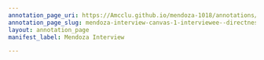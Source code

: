```yaml
---
annotation_page_uri: https://Amcclu.github.io/mendoza-1018/annotations/mendoza-interview-canvas-1-interviewee--directness.json
annotation_page_slug: mendoza-interview-canvas-1-interviewee--directness
layout: annotation_page
manifest_label: Mendoza Interview

---
```

